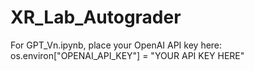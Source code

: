 # XR_Lab_Autograder

For GPT_Vn.ipynb, place your OpenAI API key here: os.environ["OPENAI_API_KEY"] = "YOUR API KEY HERE"